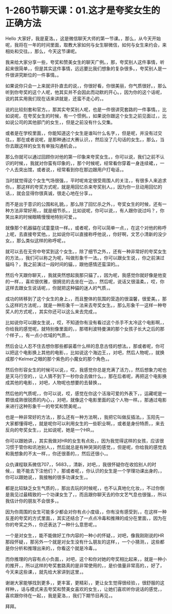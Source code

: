 # 1-260节聊天课：01.这才是夸奖女生的正确方法

Hello 大家好，我是夏洛。，这是微信聊天大师的第一节课。，那么，从今天开始呢，我将在一年的时间里面，取教大家如何与女生聊微信，如何与女生来约会，来相处和交往。，那么，今天这节课呢。

我来给大家分享一些，夸奖和赞美女生的聊天广例。，那，夸奖别人这件事情，听起来很简单，，但是其实这件事情，远远要比我们想象的复杂很多。，夸奖别人是一件很讲究断位的一件事情。。

如果说你只会一上来就评扑直去的说，，你很好看，你很美丽，你气质很好。，那么听到你夸奖的这个人呢，他其实并不会因此而动默的开心。，因为你的这个话呢，说的其实用我们现在话来讲就是，还蛮不走心的，。

说的比较刻套和官方。，那其实夸奖别人呢，也是一件很讲究套路的一件事情。，比如说呢，在夸奖女生的时候，有一个惯例。，如果说你跟这个女生之前见面过，，比如说公司的其他部门的女生，，但是之前没有什么交集。

或者是在学校里面，，你能知道这个女生是谁叫什么名字，，但是呢，并没有过交往。，那在或者说呢，是那种通过大赛认识，，然后没了几句话的女生。，那么，当你去跟这样的女生有单独沟通机会，。

那么你就可以通过回顾你对他的第一印象来夸奖女生。，你可以说，我们之前不认识的时候，，我就对你蛮有印象的，，那个时候呢，经常看你穿着一身连续裙，，一个人去突出馆，或者说，，经常看到你在那边跟用户打电话，。

当时就觉得这个女生气场很强，，平时呢肯定很受周围人的关注，，有很多人来追求你。，那这样的夸奖方式呢，就是用回忆杀来夸奖别人。，因为你一旦动用回忆的话，，就会显得你很真诚，很走心地在分享，。

而不是出于意识的公围和礼貌。，那么除了回忆杀之外，，夸奖女生的时候，还有一种方法非常好用，，就是细节杀。，比如说呢，你可以说，，有人跟你说过吗？，你笑出来的时候眼睛慢慢地特别可爱，。

就像那个机器貓在试童童烧一样。，或者呢，你可以简单一点，，在这个对他的称呼上呢，去直接夸奖他。，比如说你可以直接称呼他说，，你好啊，文艺小清新的没少女。，那么类似这样的称呼呢，。

就可以去在无穷中夸奖到这个女生。，除了细节之外，，还有一种非常好的夸奖女生的方法，，我们可以称之为呢，叫做形象千一法。，你可以跟女生说，，你之前演过貓吗？，我之前演过一段时间的貓，，跟他感情还蛮深的。。

然后今天跟你聊天，，我就突然想起我那只貓了。，因为呢，我感觉你就好像是他变的一样，，喜欢很优雅，很拥览的去坐在一边。，然后呢，说话又很温柔。，哎，你这样去跟女生说话呢，，你就把这种貓的迷人的气质，。

成功的转移到了这个女生的身上，，而且整体的氛围的营造的很温馨，很爱美。，那么这样的方法呢，，就是一种形象千一法来去夸奖女生。，那么形象千一这样一种夸奖人的方式呢，，其实你还可以这么来去完成，。

比如说你可以跟女生说，，哎，不知道你有没有看过这个杀手不太冷这个电影啊，，你给我的感觉呢，就特别像里面的，，那塔利波特曼演的那个女孩子长大之后的那个样子，，有一点小优域的气质，。

然后会让人忍不住去想你那些都装着什么样的息息古怪的想法。，那或者呢，你可以把这个电影换上其他的电影，，比如说这个海边王，，对吧，然后人物呢，，就换成那个Kelmer之眼的那个紫色的小魔女的那个角色，。

然后你形容女生的时候可以说，，哎，我感觉你总是充满了活力，，然后想象力呢也是天马行空的，，让人猜不到下一秒你会去做什么。，那在后者呢，再把这个电影换成其他的电影，，对吧，人物呢也想要的去替换，。

然后他的气质呢，，你可以说，哎，感觉在你这个活潑可爱的外表下，，运藏呢是一颗很成熟很锐质的内心，，对吧，就像这个电影里面的这个人物一样。，那通过电影来进行这种形象千一的夸奖和赞美呢，。

也是一种非常好的方法，，那么还有一种方法啊，，我把它叫做反插法。，玉阳先一大家都懂得吧，，就是呢你可以利用女生的一些职业啊，，或者是身份特质，，来去反向的夸奖女生，，比如说呢，她是一个HR，。

你可以跟她讲，，其实我做对HR的女生有点处，，因为我觉得这样的女孩，应该很习惯于管你和讯池别人，，然后就总是有种哭哭的感觉，，但是呢，你给我的感觉去和我想象的不太一样，，你还很善的，，然后还很小，。

众仇课程联系微信707，，5683，，清新，对吧，，我很怀疑你在收拾别人的时候，，能不能去下注他们？，那或者呢，，你认识的女生是一个学理功课出身的，，你可以跟她说，，我接触的很多功课女生，。

都是比较缺乏女生气质的，，那出去玩的时候呢，，也不认真地化化妆，，不过你倒是我见过最精致的一个功课女生了，，而且跟你聊天去的你文艺气息也很强，，所以我估计你的朋友不会很多，。

因为你周围的女生可能多少都会对你有点小度级，，你有没有感受到，，在这样一种反差的夸奖的方式里面，，其实还结合了一点点冷毒和推辣的成分在里面，，因为在你的夸奖之外，，你还表达了一种什么意思呢，。

一个是对女生，，能不能做好工作内容的一种小的怀疑，，对吧，像我刚刚说的HR那段怀疑，，那另外一个就是对女生没有什么朋友的这样，，一个小猜测，，这些都是你分析和推理出来的，，你看这个就是冷毒，。

而你推理的内容有点小负面，，对吧，这个和你对她的夸奖相比起来，，就是一种小的推开，，所以这样的夸奖套路真的是非常使用的，，是价值量非常高的，，好了，今天来这些课，，就先给大家讲到这里，。

谢谢大家能够找到更多，，更丰富，更精彩，，更让女生觉得很经验，，很舒服的这样种，，话与模式来去夸奖和赞美女喜欢的女生，，让她们喜欢听你说话的感觉，，喜欢跟你待在一起，，我是夏洛，，我们下期节目再见，。

拜拜。